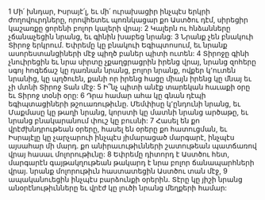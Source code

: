 1 Մի՛ խնդար, Իսրայէ՛լ, եւ մի՛ ուրախացիր ինչպէս երկրի ժողովուրդները,
որովհետեւ պոռնկացար քո Աստծու դէմ,
սիրեցիր կաշառքը ցորենի բոլոր կալերի վրայ:
2 Կալերն ու հնձանները չճանաչեցին նրանց,
եւ գինին խաբեց նրանց:
3 Նրանք չեն բնակուի Տիրոջ երկրում.
Եփրեմը կը բնակուի Եգիպտոսում,
եւ նրանք ասորեստանցիների մէջ պիղծ բաներ պիտի ուտեն:
4 Տիրոջը գինի չնուիրեցին
եւ նրա սիրտը չքաղցրացրին իրենց վրայ,
նրանց զոհերը սգոյ հոգեճաշ կը դառնան նրանց,
բոլոր նրանք, ովքեր կ՚ուտեն նրանից, կը պղծուեն,
քանի որ իրենց հացը միայն իրենց կը մնայ եւ չի մտնի Տիրոջ Տան մէջ:
5 Ի՞նչ պիտի անէք տարեկան հաւաքի օրը
եւ Տիրոջ տօնի օրը:
6 Դրա համար ահա կը գնան դէպի եգիպտացիների թշուառութիւնը.
Մեմփիսը կ՚ընդունի նրանց,
եւ Մաքմասը կը թաղի նրանց,
կորստի կը մատնի նրանց արծաթը,
եւ նրանց բնակարանում փուշ կը բուսնի:
7 Հասել են քո վրէժխնդրութեան օրերը,
հասել են օրերը քո հատուցման,
եւ Իսրայէլը կը չարչարուի ինչպէս յիմարացած մարգարէ,
ինչպէս այսահար մի մարդ.
քո անիրաւութիւնների շատութեան պատճառով վրայ հասաւ մոլորութիւնը:
8 Եփրեմը դիտորդ է Աստծու հետ,
մարգարէն գայթակղութեան թակարդ է նրա բոլոր ճանապարհների վրայ.
նրանք մոլորութիւն հաստատեցին Աստծու տան մէջ,
9 ապականուեցին ինչպէս բարձունքի օրերին.
Տէրը կը յիշի նրանց անօրէնութիւնները
եւ վրէժ կը լուծի նրանց մեղքերի համար:
